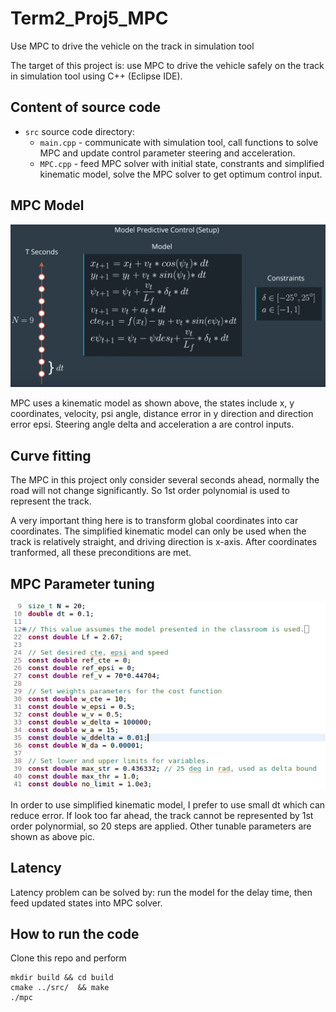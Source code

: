 # Term2_Proj5_MPC
Use MPC to drive the vehicle on the track in simulation tool

The target of this project is: use MPC to drive the vehicle safely on the track in simulation tool using C++ (Eclipse IDE).

## Content of source code
- `src` source code directory:
  - `main.cpp` - communicate with simulation tool, call functions to solve MPC and update control parameter steering and acceleration.
  - `MPC.cpp` - feed MPC solver with initial state, constrants and simplified kinematic model, solve the MPC solver to get optimum control input. 

## MPC Model
![MPC Model](MPC_model.png)

MPC uses a kinematic model as shown above, the states include x, y coordinates, velocity, psi angle, distance error in y direction and direction error epsi. Steering angle delta and acceleration a are control inputs.

## Curve fitting

The MPC in this project only consider several seconds ahead, normally the road will not change significantly. So 1st order polynomial is used to represent the track.

A very important thing here is to transform global coordinates into car coordinates. The simplified kinematic model can only be used when the track is relatively straight, and driving direction is x-axis. After coordinates tranformed, all these preconditions are met. 

## MPC Parameter tuning
![MPC Tuning](MPC_tuning.png)

In order to use simplified kinematic model, I prefer to use small dt which can reduce error.
If look too far ahead, the track cannot be represented by 1st order polynormial, so 20 steps are applied.
Other tunable parameters are shown as above pic.

## Latency

Latency problem can be solved by:  run the model for the delay time, then feed updated states into MPC solver. 


## How to run the code
Clone this repo and perform
```
mkdir build && cd build
cmake ../src/  && make
./mpc
```





